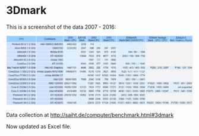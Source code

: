 # 3Dmark

This is a screenshot of the data 2007 - 2016:

![screenshot](2008-2016.jpg)

Data collection at http://saiht.de/computer/benchmark.html#3dmark

Now updated as Excel file.
